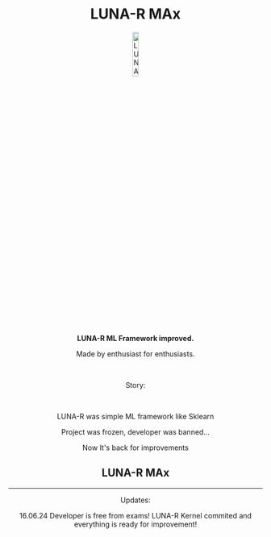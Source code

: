 <h1 align="center" id="title">LUNA-R MAx</h1>

<p align="center"><img src="https://i.ibb.co/tQ9JDTs/Removal-633.png" alt="LUNA-R MAX" width=15%></p>

**<p id="description" align='center'>LUNA-R ML Framework improved.</p>**

<p id="description" align='center'>Made by enthusiast for enthusiasts.</p><br>
<p align='center'>Story:</p><br>
<p align='center'>LUNA-R was simple ML framework like Sklearn</p>
<p align='center'>Project was frozen, developer was banned...</p>
<p align='center'>Now It's back for improvements</p>
<p id="description" align='center'><h2 align='center'>LUNA-R MAx</h2></p>

___

<p align='center'>Updates:</p>

<p align='center'> 16.06.24 Developer is free from exams! LUNA-R Kernel commited and everything is ready for improvement!</p>
